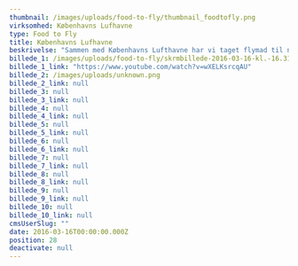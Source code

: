 ```yaml
---
thumbnail: /images/uploads/food-to-fly/thumbnail_foodtofly.png
virksomhed: Københavns Lufhavne
type: Food to Fly
title: Københavns Lufhavne
beskrivelse: "Sammen med Københavns Lufthavne har vi taget flymad til nye højder. For nu kan du få velsmagende kvalitetsmad, fra lufthavnens mange spisesteder, med om bord på flyet. Vi kalder det Food to Fly. For at tiltrække de rejsendes og pressens opmærksomhed, afholdt vi et food truck event, hvor TV-kokken, Gorm, serverede velsmagende flyoptimerede retter – lige til at tage med om bord. Kort sagt: Take away til take off. Samarbejder med madbloggere og brug af hashtagget #foodtofly, samt en onlinefilm om eventen, spredte budskabet om Food to Fly og gav konceptet luft under vingerne.\n\n"
billede_1: /images/uploads/food-to-fly/skrmbillede-2016-03-16-kl.-16.31.23.png
billede_1_link: "https://www.youtube.com/watch?v=wXELKsrcqAU"
billede_2: /images/uploads/unknown.png
billede_2_link: null
billede_3: null
billede_3_link: null
billede_4: null
billede_4_link: null
billede_5: null
billede_5_link: null
billede_6: null
billede_6_link: null
billede_7: null
billede_7_link: null
billede_8: null
billede_8_link: null
billede_9: null
billede_9_link: null
billede_10: null
billede_10_link: null
cmsUserSlug: ""
date: 2016-03-16T00:00:00.000Z
position: 28
deactivate: null
---
```


